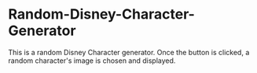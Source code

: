 # Random-Disney-Character-Generator
This is a random Disney Character generator. Once the button is clicked, a random character's image is chosen and displayed.
